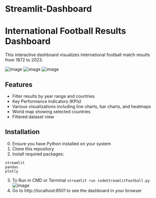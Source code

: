 # Streamlit-Dashboard
# International Football Results Dashboard

This interactive dashboard visualizes international football match results from 1872 to 2023.

![image](https://github.com/user-attachments/assets/15b8a684-4386-43af-9fed-ece3a645f422)
![image](https://github.com/user-attachments/assets/bf5db9d1-19c5-466e-b0cd-7f6b154bde5b)
![image](https://github.com/user-attachments/assets/d23c7ede-38e5-4fd4-b219-73d188530ec3)


## Features

- Filter results by year range and countries
- Key Performance Indicators (KPIs)
- Various visualizations including line charts, bar charts, and heatmaps
- World map showing selected countries
- Filtered dataset view

## Installation

0. Ensure you have Python installed on your system
1. Clone this repository
2. Install required packages:
```
streamlit
pandas
plotly
```
3. To Run in CMD or Terminal ```streamlit run codeStreamlitFootball.py```
![image](https://github.com/user-attachments/assets/f99316be-ab89-4902-8cb6-4d85d793c06f)
4. Go to http://localhost:8501 to see the dashboard in your browser

